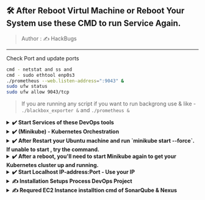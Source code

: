 
## 🛠️ After Reboot Virtul Machine or Reboot Your System use these CMD to run Service Again.

> Author : ✍️ HackBugs

<hr>

Check Port and update ports

```sh
cmd - netstat and ss and
cmd - sudo ethtool enp0s3
./prometheus --web.listen-address=":9043" &
sudo ufw status
sudo ufw allow 9043/tcp
```

> If you are running any script if you want to run backgrong use & like - `./blackbox_exporter &` and `./prometheus &`

<details><summary><b>✔️ Start Services of these DevOps tools</b></summary>
 
```
- docker ps -a
```
```
- docker start sonar
```
```
- docker start Nexus
```

## ✔️ Nexus and SonarQube Start docker container
```
- docker rm sonar
```
```
- docker rm Nexus
```
```
- docker run -d --name sonar -p 9000:9000 sonarqube:lts-community
```
```
- docker run -d --name Nexus -p 8081:8081 sonatype/nexus3
```

## ✔️ Nexus and SonarQube
```
- docker logs sonar
```
```
- docker logs Nexus
```

## ✔️ jenkins
```
- sudo systemctl start jenkins
```
```
- sudo systemctl enable jenkins
```
```
- sudo systemctl status jenkins
```
```
- sudo systemctl restart jenkins
```
```
- sudo cat /var/lib/jenkins/secrets/initialAdminPassword
```

## ✔️ Systemd:
#### Start Prometheus service

```
tar -xvf prometheus-2.54.0-rc.0.linux-amd64.tar.gz
cd > prometheus-2.54.0-rc.0.linux-amd64
./prometheus &
```
- After reboot Machine run only `./prometheus &`

- Blackbox Exporter same like Prometheus `./blackbox_exporter &`
```
tar -xvf blackbox_exporter-0.25.0.linux-amd64.tar.gz
cd > blackbox_exporter-0.25.0.linux-amd64 
./prometheus &
```
```
sudo systemctl stop prometheus
sudo systemctl start prometheus
sudo systemctl daemon-reload
```

#### Start Grafana service
```
sudo systemctl start grafana-server
```

#### Check status
```
sudo systemctl status prometheus
sudo systemctl status grafana-server
```

#### Enable services to start on boot
```
sudo systemctl enable prometheus
sudo systemctl enable grafana-server
```

#### Logs Check:
```
sudo journalctl -u prometheus
sudo journalctl -u grafana-server
```

## ✔️ Docker Start docker container of - Prometheus, Grafana, Sonar, Nexus

```
#### Check running containers
docker ps -a
```

```
docker start prometheus
```
```
docker start grafana
```
```
docker start sonar
```
```
docker start Nexus
```
#### Logs Check:
```
docker logs prometheus
docker logs grafana
```
</details>
<details><summary><b>✔️ (Minikube) - Kubernetes Orchestration</b></summary>

- Minikube > Kubeadm > kubelet > kubectl
 
1. Restart Minikube
 
 ```sh
 minikube stop
 minikube start --driver=docker
 ```
2. Restart kubeadm
 ```
 kubeadm reset
 kubeadm init
 ```
3. Restart kubelet
 ```
 sudo systemctl restart kubelet
 ```
4. Restart kubectl
 ```sh
 kubectl config view
 kubectl config use-context <context-name>
  
 ```
 ```sh
 # For Linux
 curl -LO "https://dl.k8s.io/release/v1.27.1/bin/linux/amd64/kubectl"
 chmod +x ./kubectl
 sudo mv ./kubectl /usr/local/bin/kubectl

 # Verify installation
 kubectl version --client
 ```
</details>

<details><summary><b>✔️ After Restart your Ubuntu machine and run `minikube start --force`. If unable to start , try the command.</b></summary>
 
The error message indicates multiple issues when Minikube attempts to start with the Docker driver. Here’s a breakdown of the errors and how to address them:

### 1. **Root Privileges Issue**

You’re running Minikube with root privileges, which is not recommended for the Docker driver. Minikube should be run as a regular user. If you’re currently logged in as root, switch to a non-root user and try starting Minikube again.

### 2. **Docker Container Missing**

Minikube is trying to create a Docker container but is encountering issues. Ensure Docker is correctly set up and running on your system.

### 3. **Certificates Issue**

The error message about certificates (`certificate apiserver-kubelet-client not signed by CA certificate ca`) suggests a problem with Kubernetes certificate generation. This is often due to issues with the Minikube setup or conflicts with existing files.

### Steps to Resolve:

1. **Switch to Non-Root User:**
   - Log out from the root user and log in with your regular user account. Ensure that your user is part of the `docker` group.
     ```bash
     sudo usermod -aG docker $USER
     ```
   - After adding your user to the `docker` group, log out and log back in.

2. **Clean Up Existing Minikube Data:**
   - Sometimes, cleaning up existing Minikube data can resolve issues:
     ```bash
     minikube delete
     sudo rm -rf /var/lib/minikube
     ```

3. **Start Minikube with the Docker Driver:**
   - Start Minikube using the Docker driver as a non-root user:
     ```bash
     minikube start --driver=docker
     ```

4. **Check System Requirements:**
   - Make sure your system meets the necessary requirements. Verify the kernel version and system configurations:
     ```bash
     uname -r
     ```

5. **Verify Docker and Kubernetes Setup:**
   - Ensure Docker is correctly installed and running. You can restart Docker if needed:
     ```bash
     sudo systemctl restart docker
     ```

6. **Check Minikube Logs for More Details:**
   - If problems persist, check Minikube logs for more details:
     ```bash
     minikube logs --file=logs.txt
     ```

7. **Consider Using the `none` Driver:**
   - If running Minikube within a VM, you might need to use the `none` driver:
     ```bash
     minikube start --driver=none
     ```

### Additional Resources

If you continue facing issues, consider checking the Minikube documentation or filing an issue on the [Minikube GitHub page](https://github.com/kubernetes/minikube/issues). 
</details>

<details><summary><b>✔️ After a reboot, you'll need to start Minikube again to get your Kubernetes cluster up and running.</b></summary>


### 1. **Start Minikube**

Run the following command to start Minikube:
```bash
minikube start
```

This will start the Minikube cluster with the previously used configuration.

### 2. **Check Minikube Status**

After starting Minikube, check the status to ensure everything is running correctly:
```bash
minikube status
```

### 3. **If Minikube Does Not Start**

If Minikube does not start properly, you might need to troubleshoot or reinitialize it:

#### **Delete and Recreate Minikube Cluster**
If you encounter persistent issues, you can delete the existing Minikube cluster and start a new one:

1. **Delete Minikube Cluster:**
   ```bash
   minikube delete
   ```

2. **Start a New Minikube Cluster:**
   ```bash
   minikube start
   ```

### Additional Tips

- **Check Docker Status**: Ensure that Docker is running properly as Minikube relies on Docker for its operation:
  ```bash
  sudo systemctl status docker
  ```

- **Check Minikube Logs**: If you encounter issues starting Minikube, you can check the logs for more information:
  ```bash
  minikube logs
  ```

- **Configure Minikube to Start on Boot**: If you want Minikube to start automatically after a reboot, you can create a systemd service. This requires creating a service file in `/etc/systemd/system/` and configuring it to run Minikube start commands.

### Example Systemd Service File

1. **Create a Service File**:
   ```bash
   sudo nano /etc/systemd/system/minikube.service
   ```

2. **Add the Following Content**:
   ```ini
   [Unit]
   Description=Minikube Service
   After=docker.service
   Requires=docker.service

   [Service]
   User=$USER
   ExecStart=/usr/local/bin/minikube start --driver=docker
   ExecStop=/usr/local/bin/minikube stop
   Restart=always

   [Install]
   WantedBy=multi-user.target
   ```

   Replace `$USER` with your actual username.

3. **Reload systemd and Enable the Service**:
   ```bash
   sudo systemctl daemon-reload
   sudo systemctl enable minikube
   ```

4. **Start Minikube Service**:
   ```bash
   sudo systemctl start minikube
   ```

By following these steps, you should be able to manage Minikube effectively after a reboot.

</details>

<details><summary><b>✔️ Start Localhost IP-address:Port - Use your IP</b></summary>
 
- http://192.168.43.72:8081/  Nexus
- http://192.168.43.72:9000/ SonarQube
- http://192.168.43.72:8080/ Jenkins
- http://192.168.43.72:9090/ Prometheus
- http://192.168.43.72:3000/ Grafana
- http://192.168.43.72:9115/ Blackbox Exporter

</details>

<details><summary><b> ✍️ Installation Setups Process DevOps Project</b></summary>

## AWS - VPC 
## AWS Network Environment setup
EC2 > Security Groups > launch-wizard-2 > Edit inbound rules
  - Private
  - Isolated environment
  - Deployment will secure
  - ![inbound rules](https://github.com/jaiswaladi246/DevOps_Shack_Ultimate_Pipeline_12_march/blob/main/PHASE-1/Screenshot%202024-03-13%20002123.png)

#### Create this all EC2 Instances

**EC2 > Number of instances - 3 > Ubuntu Server 22.4 > t2.medium > Configure storage 25 GB**
- [Insatll kubernetes orchestration](https://github.com/HackBugs/DevOps_Shack_Ultimate_Pipeline_12_march/blob/main/PHASE-1/2.%20K8-Setup.md)
 - Master - EC2-1
 - Slave1 - EC2-2
 - Slave2 - EC2-3

**EC2 > Number of instances - 2 > Ubuntu Server 22.4 > t2.medium > Configure storage 20 GB**
- SonarQube - EC2-5
- Nexus - EC2-6

**EC2 > Number of instances - 1 > Ubuntu Server 22.4 > t2.large > Configure storage 30 GB**
- Jenkins - EC2-4

**EC2 > Number of instances - 1 > Ubuntu Server 22.4 > t2.large > Configure storage 20 GB**
- For Monitoring - EC2-7
    - [Prometheus](https://prometheus.io/download/)
        - [Blackbox-exporter](https://prometheus.io/download/)
    - [Grafana](https://grafana.com/grafana/download)
 
## Downlaod Packeges use with script
```sh
vi 1.sh > Paste inside if have more installation pkg
chmod +x 1sh - Change permissions to executable 
./1.sh - execute run script
```
      
## Install Plugins in Jenkins for this Project
####  After Installation And configure inside | Jenkins > Tools
  - JDK - Eclipse Temurin installer
  - Maven Integration
  - Maven - Config File Provider
  - Maven - Pipeline Maven Integration
  - Sonar - SonarQube Scanner - This is tool
  - Sonar - sonarQube server
  - Docker
  - Docker Pipeline
  - Docker-Build-step
  - Kubernetes
  - Kubernetes CLI
  - Kubernetes Client API
  - Kubernetes Credentials
</details>
<details><summary><b> ✍️ Requred EC2 Instance installtion cmd of SonarQube & Nexus</b></summary>
 
### [Kubernetes install](https://github.com/HackBugs/DevOps_Shack_Ultimate_Pipeline_12_march-2/blob/main/PHASE-1/2.%20K8-Setup.md)
  - Master - EC2-1
  - Slave - EC2-2
  - Slave - EC2-3
### [Docker install on both](https://docs.docker.com/engine/install/ubuntu/)
- SonarQube - EC2-4
  ```sh
  docker run -d --name sonar -p 9000:9000 sonarqube:lts-community
  ```
- Nexus - EC2-5
  ```sh
  docker run -d --name Nexus -p 8081:8081 sonatype/nexus3
  ```
- jenkins - EC2-6
  - JDK
  - run installtion script of jenkins
  - install docker
### Install one EC2-7 machine all three tools
- Prometheus
- Blackbox-exporter
- Grafana
</details>

